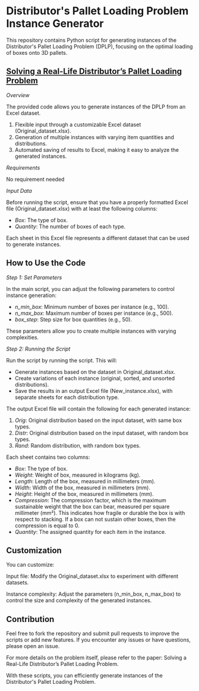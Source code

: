 # Distributor's Pallet Loading Problem Instance Generator
This repository contains Python script for generating instances of the Distributor's Pallet Loading Problem (DPLP), focusing on the optimal loading of boxes onto 3D pallets.
## [Solving a Real-Life Distributor’s Pallet Loading Problem](https://www.mdpi.com/2297-8747/26/3/53)
_Overview_

The provided code allows you to generate instances of the DPLP from an Excel dataset.
1) Flexible input through a customizable Excel dataset (Original_dataset.xlsx).
2) Generation of multiple instances with varying item quantities and distributions.
3) Automated saving of results to Excel, making it easy to analyze the generated instances.

_Requirements_

No requirement needed

_Input Data_

Before running the script, ensure that you have a properly formatted Excel file (Original_dataset.xlsx) with at least the following columns:

- _Box_: The type of box.
- _Quantity_: The number of boxes of each type.
  
Each sheet in this Excel file represents a different dataset that can be used to generate instances.

## How to Use the Code
_Step 1: Set Parameters_

In the main script, you can adjust the following parameters to control instance generation:
- _n_min_box_: Minimum number of boxes per instance (e.g., 100).
- _n_max_box_: Maximum number of boxes per instance (e.g., 500).
- _box_step_: Step size for box quantities (e.g., 50).
  
These parameters allow you to create multiple instances with varying complexities.

_Step 2: Running the Script_

Run the script by running the script. This will:

- Generate instances based on the dataset in Original_dataset.xlsx.
- Create variations of each instance (original, sorted, and unsorted distributions).
- Save the results in an output Excel file (New_instance.xlsx), with separate sheets for each distribution type.

The output Excel file will contain the following for each generated instance:

1) _Orig_: Original distribution based on the input dataset, with same box types.
2) _Distr_: Original distribution based on the input dataset, with random box types.
3) _Rand_: Random distribution, with random box types.

Each sheet contains two columns:
- _Box_: The type of box.
- _Weight_: Weight of box, measured in kilograms (kg).
- _Length_: Length of the box, measured in millimeters (mm).
- _Width_: Width of the box, measured in millimeters (mm).
- _Height_: Height of the box, measured in millimeters (mm).
- _Compression_: The compression factor, which is the maximum sustainable weight that the box can bear, measured per square millimeter (mm²). This indicates how fragile or durable the box is with respect to stacking. If a box can not sustain other boxes, then the compression is equal to 0.
- _Quantity_: The assigned quantity for each item in the instance.



## Customization
You can customize:

Input file: Modify the Original_dataset.xlsx to experiment with different datasets.

Instance complexity: Adjust the parameters (n_min_box, n_max_box) to control the size and complexity of the generated instances.

## Contribution
Feel free to fork the repository and submit pull requests to improve the scripts or add new features. If you encounter any issues or have questions, please open an issue.

For more details on the problem itself, please refer to the paper: Solving a Real-Life Distributor’s Pallet Loading Problem.

With these scripts, you can efficiently generate instances of the Distributor's Pallet Loading Problem.

